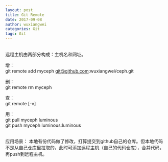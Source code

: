 ```yaml
---
layout: post
title: Git Remote
date: 2017-09-08
author: wuxiangwei
categories: Git
tags: Git
---
```

<br>
远程主机由两部分构成：主机名和网址。

增：    
git remote add myceph git@github.com:wuxiangwei/ceph.git


删：    
git remote rm myceph


查：    
git remote [-v]


用：    
git pull myceph luminous     
git push myceph luminous:luminous      

<br>
应用场景：    
本地有份代码做了修改，打算提交到github自己的仓库。但本地代码不是从自己仓库里拉取的，此时可添加远程主机（自己的代码仓库），合并代码，再push到远程主机。





